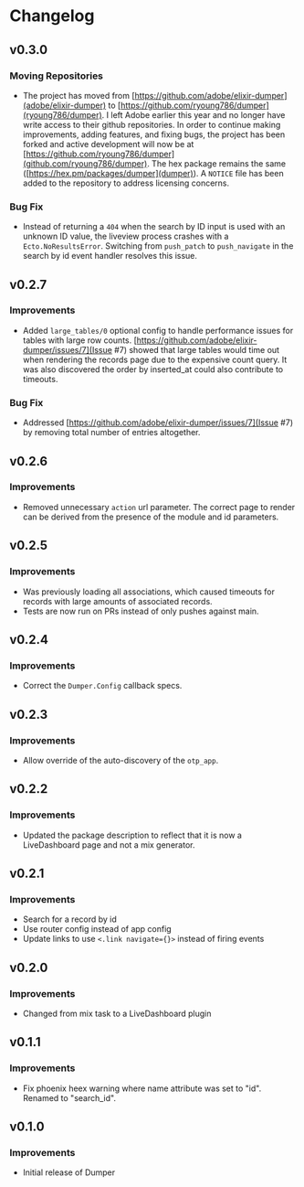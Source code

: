 # Changelog

## v0.3.0
### Moving Repositories

* The project has moved from [https://github.com/adobe/elixir-dumper](adobe/elixir-dumper) to [https://github.com/ryoung786/dumper](ryoung786/dumper).  I left Adobe earlier this year and no longer have write access to their github repositories.  In order to continue making improvements, adding features, and fixing bugs, the project has been forked and active development will now be at [https://github.com/ryoung786/dumper](github.com/ryoung786/dumper).  The hex package remains the same ([https://hex.pm/packages/dumper](dumper)).  A `NOTICE` file has been added to the repository to address licensing concerns.

### Bug Fix

* Instead of returning a `404` when the search by ID input is used with an unknown ID value, the liveview process crashes with a `Ecto.NoResultsError`.  Switching from `push_patch` to `push_navigate` in the search by id event handler resolves this issue.


## v0.2.7

### Improvements

* Added `large_tables/0` optional config to handle performance issues for tables with large row counts.  [https://github.com/adobe/elixir-dumper/issues/7](Issue #7) showed that large tables would time out when rendering the records page due to the expensive count query.  It was also discovered the order by inserted_at could also contribute to timeouts.

### Bug Fix

* Addressed [https://github.com/adobe/elixir-dumper/issues/7](Issue #7) by removing total number of entries altogether.

## v0.2.6

### Improvements

* Removed unnecessary `action` url parameter.  The correct page to render can be derived from the presence of the module and id parameters.

## v0.2.5

### Improvements

* Was previously loading all associations, which caused timeouts for records with large amounts of associated records.
* Tests are now run on PRs instead of only pushes against main.

## v0.2.4

### Improvements

* Correct the `Dumper.Config` callback specs.

## v0.2.3

### Improvements

* Allow override of the auto-discovery of the `otp_app`.

## v0.2.2

### Improvements

* Updated the package description to reflect that it is now a LiveDashboard page and not a mix generator.

## v0.2.1

### Improvements

* Search for a record by id
* Use router config instead of app config
* Update links to use `<.link navigate={}>` instead of firing events

## v0.2.0

### Improvements

* Changed from mix task to a LiveDashboard plugin

## v0.1.1

### Improvements

* Fix phoenix heex warning where name attribute was set to "id".  Renamed to "search_id".

## v0.1.0

### Improvements

* Initial release of Dumper
